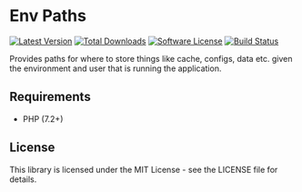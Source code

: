 Env Paths
=========

[![Latest Version](https://img.shields.io/packagist/v/bgreenacre/env-paths.svg?style=flat-square)](https://packagist.org/packages/bgreenacre/env-paths)
[![Total Downloads](https://img.shields.io/packagist/dt/bgreenacre/env-paths.svg?style=flat-square)](https://packagist.org/packages/bgreenacre/env-paths)
[![Software License](https://img.shields.io/badge/License-MIT-brightgreen.svg?style=flat-square)](LICENSE)
[![Build Status](https://img.shields.io/github/workflow/status/bgreenacre/env-paths/Tests/main.svg?style=flat-square)](https://github.com/bgreenacre/env-paths/actions?query=workflow%3ATests+branch%3Amain)

Provides paths for where to store things like cache, configs, data etc. given the environment and user that is running the application.

Requirements
------------

 * PHP (7.2+)

License
-------

This library is licensed under the MIT License - see the LICENSE file
for details.
